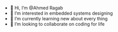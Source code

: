 - 👋 Hi, I’m @Ahmed Ragab
- 👀 I’m interested in embedded systems designing 
- 🌱 I’m currently learning new about every thing 
- 💞️ I’m looking to collaborate on coding for life


<!---
AhmedRagab115/AhmedRagab115 is a ✨ special ✨ repository because its `README.md` (this file) appears on your GitHub profile.
You can click the Preview link to take a look at your changes.
--->
